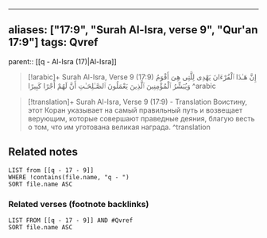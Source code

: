 
---
aliases: ["17:9", "Surah Al-Isra, verse 9", "Qur'an 17:9"]
tags: Qvref
---

parent:: [[q - Al-Isra (17)|Al-Isra]]

> [!arabic]+ Surah Al-Isra, Verse 9 (17:9)
> <span class="quran-arabic">إِنَّ هَـٰذَا ٱلْقُرْءَانَ يَهْدِى لِلَّتِى هِىَ أَقْوَمُ وَيُبَشِّرُ ٱلْمُؤْمِنِينَ ٱلَّذِينَ يَعْمَلُونَ ٱلصَّـٰلِحَـٰتِ أَنَّ لَهُمْ أَجْرًا كَبِيرًا</span>
^arabic

> [!translation]+ Surah Al-Isra, Verse 9 (17:9) - Translation
> Воистину, этот Коран указывает на самый правильный путь и возвещает верующим, которые совершают праведные деяния, благую весть о том, что им уготована великая награда.
^translation



## Related notes
```dataview
LIST from [[q - 17 - 9]]
WHERE !contains(file.name, "q - ")
SORT file.name ASC
```

### Related verses (footnote backlinks)
```dataview
LIST FROM [[q - 17 - 9]] AND #Qvref
SORT file.name ASC
```

